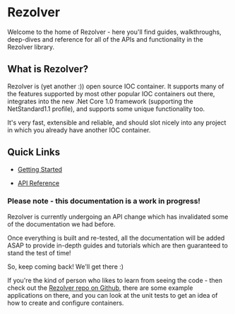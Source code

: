 # Rezolver

Welcome to the home of Rezolver - here you'll find guides, walkthroughs, deep-dives and 
reference for all of the APIs and functionality in the Rezolver library.

## What is Rezolver?

Rezolver is (yet another :)) open source IOC container.  It supports many of the features supported by most
other popular IOC containers out there, integrates into the new .Net Core 1.0 framework (supporting the
NetStandard1.1 profile), and supports some unique functionality too.

It's very fast, extensible and reliable, and should slot nicely into any project in which you already have
another IOC container.

## Quick Links

- [Getting Started](rezolver-usage/)
<!--- [Nuget Packages](rezolver-usage/nuget-packages/) -->
- [API Reference](rezolver-api/)

### Please note - this documentation is a work in progress!

Rezolver is currently undergoing an API change which has invalidated some of the documentation we had before.

Once everything is built and re-tested, all the documentation will be added ASAP to provide in-depth guides and tutorials
which are then guaranteed to stand the test of time!

So, keep coming back!  We'll get there :)

If you're the kind of person who likes to learn from seeing the code - then check out the [Rezolver repo on Github](https://github.com/LordZoltan/Rezolver),
there are some example applications on there, and you can look at the unit tests to get an idea of how to create and configure containers.